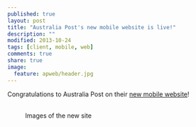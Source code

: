 ```yaml
---
published: true
layout: post
title: "Australia Post's new mobile website is live!"
description: ""
modified: 2013-10-24
tags: [client, mobile, web]
comments: true
share: true
image:
  feature: apweb/header.jpg
---
```


Congratulations to Australia Post on their <a href="https://m.auspost.com.au" target="_blank">new mobile website</a>!

<figure class="half">
	<img src="{{site.url}}/images/apweb/IMG_0259.PNG" alt="">
	<img src="{{site.url}}/images/apweb/IMG_0260.PNG" alt="">
	<img src="{{site.url}}/images/apweb/IMG_0261.PNG" alt="">
	<img src="{{site.url}}/images/apweb/IMG_0262.PNG" alt="">
	<figcaption>Images of the new site</figcaption>
</figure>

